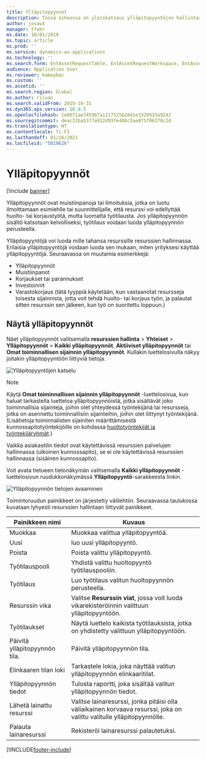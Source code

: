 ```yaml
---
title: Ylläpitopyynnöt
description: Tässä aiheessa on yleiskatsaus ylläpitopyyntöjen hallintaan resurssien hallinnassa.
author: josaw1
manager: tfehr
ms.date: 10/01/2019
ms.topic: article
ms.prod: ''
ms.service: dynamics-ax-applications
ms.technology: ''
ms.search.form: EntAssetRequestTable, EntAssetRequestWorkspace, EntAssetRequestActivePart, EntAssetRequestWorkOrderActive, EntAssetRequestType, EntAssetRequestTableCreateWO, EntAssetRequestTableLookup, EntAssetRequestTableActivePart, EntAssetMobileRequestDetails
audience: Application User
ms.reviewer: kamaybac
ms.custom: ''
ms.assetid: ''
ms.search.region: Global
ms.author: riluan
ms.search.validFrom: 2019-10-31
ms.dyn365.ops.version: 10.0.5
ms.openlocfilehash: 1e0071ae745987a1217525b2841e3320933a9242
ms.sourcegitcommit: deac22ba5377a912d93fe408c5ae875706378c2d
ms.translationtype: HT
ms.contentlocale: fi-FI
ms.lasthandoff: 01/16/2021
ms.locfileid: "5019626"
---
```

# <a name="maintenance-requests"></a>Ylläpitopyynnöt

[!include [banner](../../includes/banner.md)]

 

Ylläpitopyynnöt ovat muistiinpanoja tai ilmoituksia, jotka on luotu ilmoittamaan esimiehlle tai suunnittelijalle, että resurssi voi edellyttää huolto- tai korjaustyötä, mutta luomatta työtilausta. Jos ylläpitopyynnön sisältö katsotaan kelvolliseksi, työtilaus voidaan luoda ylläpitopyynnön perusteella.

Ylläpitopyyntöjä voi luoda mille tahansa resurssille resurssien hallinnassa. Erilaisia ylläpitopyyntöjä voidaan luoda sen mukaan, miten yrityksesi käyttää ylläpitopyyntöjä. Seuraavassa on muutamia esimerkkejä:

- Ylläpitopyynnöt
- Muistiinpanot
- Korjaukset tai parannukset
- Investoinnit
- Varastokorjaus (tätä tyyppiä käytetään, kun vastaanotat resursseja toisesta sijainnista, jotta voit tehdä huolto- tai korjaus työn, ja palautat sitten resurssin sen jälkeen, kun työ on suoritettu loppuun.)

## <a name="view-maintenance-requests"></a>Näytä ylläpitopyynnöt

Näet ylläpitopyynnöt valitsemalla **resurssien hallinta** \> **Yhteiset** \> **Ylläpitopyynnöt** \> **Kaikki ylläpitopyynnöt**, **Aktiiviset ylläpitopyynnöt** tai **Omat toiminnallisen sijainnin ylläpitopyynnöt**. Kullakin luettelosivulla näkyy joitakin ylläpitopyyntöön liittyviä tietoja.

![Ylläpitopyyntöjen katselu](media/01-manage-maintenance-requests.png)

> [!NOTE]
> Käytä **Omat toiminnallisen sijainnin ylläpitopyynnöt** -luettelosivua, kun haluat tarkastella luetteloa ylläpitopyynnöistä, jotka sisältävät joko toiminnallisia sijainteja, joihin olet yhteydessä työntekijänä tai resursseja, jotka on asennettu toiminnallisiin sijainteihin, joihin olet liittynyt työntekijänä. (Lisätietoja toiminnalisten sijainiten määrittämisestä kunnossapitotyöntekijöille on kohdassa [huoltotyöntekijät ja työntekijäryhmät](../setup-for-objects/workers-and-worker-groups.md).)
> 
> Vaikka asiakastilin tiedot ovat käytettävissä resurssien palvelujen hallinnassa (ulkoinen kunnossapito), se ei ole käytettävissä resurssien hallinnassa (sisäinen kunnossapito).

Voit avata tietueen tietonäkymän valitsemalla **Kaikki ylläpitopyynnöt** -luettelosivun ruudukkonäkymässä **Ylläpitopyyntö**-sarakkeesta linkin.

![Ylläpitopyynnön tietojen avaaminen](media/02-manage-maintenance-requests.png)

Toimintoruudun painikkeet on järjestetty välilehtiin. Seuraavassa taulukossa kuvataan lyhyesti resurssien hallintaan liittyvät painikkeet.

| Painikkeen nimi                      | Kuvaus |
|----------------------------------|-------------|
| Muokkaa                             | Muokkaa valittua ylläpitopyyntöä. |
| Uusi                              | luo uusi ylläpitopyyntö. |
| Poista                           | Poista valittu ylläpitopyyntö. |
| Työtilauspooli                  | Yhdistä valittu huoltopyyntö työtilauspooliin. |
| Työtilaus                       | Luo työtilaus valitun huoltopyynnön perusteella. |
| Resurssin vika                      | Valitse **Resurssin viat**, jossa voit luoda vikarekisteröinnin valittuun ylläpitopyyntöön. |
| Työtilaukset                      | Näytä luettelo kaikista työtilauksista, jotka on yhdistetty valittuun ylläpitopyyntöön. |
| Päivitä ylläpitopyynnön tila. | Päivitä ylläpitopyynnön tila. |
| Elinkaaren tilan loki              | Tarkastele lokia, joka näyttää valitun ylläpitopyynnön elinkaaritilat. |
| Ylläpitopyynnön tiedot      | Tulosta raportti, joka sisältää valitun ylläpitopyynnön tiedot. |
| Lähetä lainattu resurssi                  | Valitse lainaresurssi, jonka pitäisi olla väliaikainen korvaava resurssi, joka on valittu valitulle ylläpitopyynnölle. |
| Palauta lainaresurssi                | Rekisteröi lainaresurssi palautetuksi. |



[!INCLUDE[footer-include](../../../includes/footer-banner.md)]